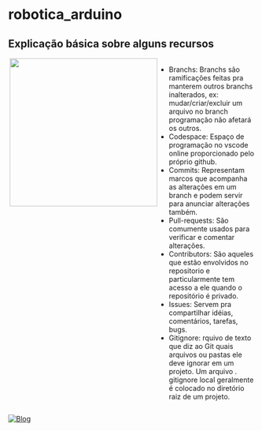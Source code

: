 # robotica_arduino

## Explicação básica sobre alguns recursos
<div style="display: flex; align_items:center;">
  <img align="right" width="300" height="300" src="">
  <p style="align: center; display: inline">
    
  - Branchs: Branchs são ramificações feitas pra manterem outros branchs inalterados, ex: mudar/criar/excluir um arquivo no branch programação não afetará os outros.
  - Codespace: Espaço de programação no vscode online proporcionado pelo próprio github.
  - Commits: Representam marcos que acompanha as alterações em um branch e podem servir para anunciar alterações também.
  - Pull-requests: São comumente usados para verificar e comentar alterações.
  - Contributors: São aqueles que estão envolvidos no repositorio e particularmente tem acesso a ele quando o repositório é privado.
  - Issues: Servem pra compartilhar idéias, comentários, tarefas, bugs.
  - Gitignore: rquivo de texto que diz ao Git quais arquivos ou pastas ele deve ignorar em um projeto. Um arquivo . gitignore local geralmente é colocado no diretório raiz de um projeto.
  </p>
</div>

[![Blog](https://img.shields.io/badge/Python-14354C?style=for-the-badge&logo=python&logoColor=white)]([https://]([https://github.com/M4y-D4y-23h/Linguagens](https://github.com/M4y-D4y-23h/Linguagens/tree/main)))
